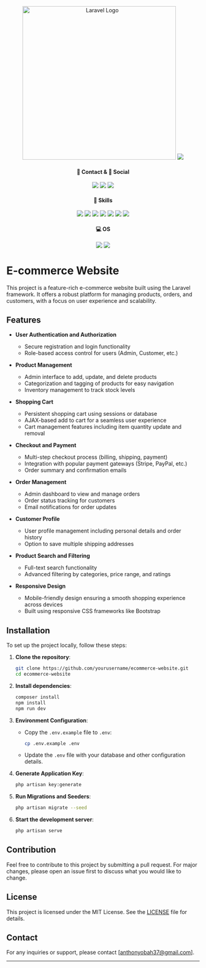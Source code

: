 <p align="center"><a href="https://laravel.com" target="_blank"><img src="https://raw.githubusercontent.com/laravel/art/master/logo-lockup/5%20SVG/2%20CMYK/1%20Full%20Color/laravel-logolockup-cmyk-red.svg" width="400" alt="Laravel Logo"></a>
<img src="public/name.png">

</p>

<h4 align="center">📱 Contact & 👨 Social</h4>
<p align="center">
<!-- <a href="https://github.com/laravel/framework/actions"><img src="https://github.com/laravel/framework/workflows/tests/badge.svg" alt="Build Status"></a>
<a href="https://packagist.org/packages/laravel/framework"><img src="https://img.shields.io/packagist/dt/laravel/framework" alt="Total Downloads"></a>
<a href="https://packagist.org/packages/laravel/framework"><img src="https://img.shields.io/packagist/v/laravel/framework" alt="Latest Stable Version"></a>
<a href="https://packagist.org/packages/laravel/framework"><img src="https://img.shields.io/packagist/l/laravel/framework" alt="License"></a> -->
<a href=""><img src="https://img.shields.io/badge/Gmail-D14836?style=for-the-badge&logo=gmail&logoColor=white"></a>
<a href=""><img src="https://img.shields.io/badge/GitHub-100000?style=for-the-badge&logo=github&logoColor=white"></a>
<a href=""><img src="https://img.shields.io/badge/LinkedIn-0077B5?style=for-the-badge&logo=linkedin&logoColor=white"></a>
</p>

<h4 align="center">🚀 Skills</h4>
<p align="center">
<a href=""><img src="https://img.shields.io/badge/HTML5-E34F26?style=for-the-badge&logo=html5&logoColor=white"></a>
<a href=""><img src="https://img.shields.io/badge/CSS3-1572B6?style=for-the-badge&logo=css3&logoColor=white"></a>
<a href=""><img src="https://img.shields.io/badge/Sass-CC6699?style=for-the-badge&logo=sass&logoColor=white"></a>
<a href=""><img src="https://img.shields.io/badge/Bootstrap-563D7C?style=for-the-badge&logo=bootstrap&logoColor=white"></a>
<a href=""><img src="https://img.shields.io/badge/PHP-777BB4?style=for-the-badge&logo=php&logoColor=white"></a>
<a href=""><img src="https://img.shields.io/badge/Laravel-FF2D20?style=for-the-badge&logo=laravel&logoColor=white"></a>
<a href=""><img src="https://img.shields.io/badge/MySQL-00000F?style=for-the-badge&logo=mysql&logoColor=white"></a>
</p>

<h4 align="center">💻 OS</h4>
<p align="center">
<a href=""><img src="https://img.shields.io/badge/Fedora-294172?style=for-the-badge&logo=fedora&logoColor=white"></a>
<a href=""><img src="https://img.shields.io/badge/Kali_Linux-557C94?style=for-the-badge&logo=kali-linux&logoColor=white"></a>
</p>

# E-commerce Website

This project is a feature-rich e-commerce website built using the Laravel framework. It offers a robust platform for managing products, orders, and customers, with a focus on user experience and scalability.

## Features

- **User Authentication and Authorization**
  - Secure registration and login functionality
  - Role-based access control for users (Admin, Customer, etc.)

- **Product Management**
  - Admin interface to add, update, and delete products
  - Categorization and tagging of products for easy navigation
  - Inventory management to track stock levels

- **Shopping Cart**
  - Persistent shopping cart using sessions or database
  - AJAX-based add to cart for a seamless user experience
  - Cart management features including item quantity update and removal

- **Checkout and Payment**
  - Multi-step checkout process (billing, shipping, payment)
  - Integration with popular payment gateways (Stripe, PayPal, etc.)
  - Order summary and confirmation emails

- **Order Management**
  - Admin dashboard to view and manage orders
  - Order status tracking for customers
  - Email notifications for order updates

- **Customer Profile**
  - User profile management including personal details and order history
  - Option to save multiple shipping addresses

- **Product Search and Filtering**
  - Full-text search functionality
  - Advanced filtering by categories, price range, and ratings

- **Responsive Design**
  - Mobile-friendly design ensuring a smooth shopping experience across devices
  - Built using responsive CSS frameworks like Bootstrap

## Installation

To set up the project locally, follow these steps:

1. **Clone the repository**:
   ```bash
   git clone https://github.com/yourusername/ecommerce-website.git
   cd ecommerce-website
   ```

2. **Install dependencies**:
   ```bash
   composer install
   npm install
   npm run dev
   ```

3. **Environment Configuration**:
   - Copy the `.env.example` file to `.env`:
     ```bash
     cp .env.example .env
     ```
   - Update the `.env` file with your database and other configuration details.

4. **Generate Application Key**:
   ```bash
   php artisan key:generate
   ```

5. **Run Migrations and Seeders**:
   ```bash
   php artisan migrate --seed
   ```

6. **Start the development server**:
   ```bash
   php artisan serve
   ```

## Contribution

Feel free to contribute to this project by submitting a pull request. For major changes, please open an issue first to discuss what you would like to change.

## License

This project is licensed under the MIT License. See the [LICENSE](LICENSE) file for details.

## Contact

For any inquiries or support, please contact [anthonyobah37@gmail.com].

---
